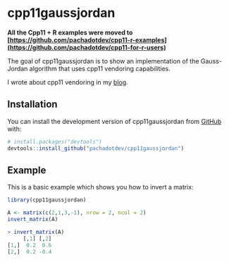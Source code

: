 
# cpp11gaussjordan

**All the Cpp11 + R examples were moved to [https://github.com/pachadotdev/cpp11-r-examples](https://github.com/pachadotdev/cpp11-for-r-users)**

<!-- badges: start -->
<!-- badges: end -->

The goal of cpp11gaussjordan is to show an implementation of the Gauss-Jordan algorithm that uses cpp11 vendoring capabilities.

I wrote about cpp11 vendoring in my [blog](https://pacha.dev/blog/2023/05/23/cpp11-vendoring/).

## Installation

You can install the development version of cpp11gaussjordan from [GitHub](https://github.com/) with:

``` r
# install.packages("devtools")
devtools::install_github("pachadotdev/cpp11gaussjordan")
```

## Example

This is a basic example which shows you how to invert a matrix:

``` r
library(cpp11gaussjordan)

A <- matrix(c(2,1,3,-1), nrow = 2, ncol = 2)
invert_matrix(A)

> invert_matrix(A)
     [,1] [,2]
[1,]  0.2  0.6
[2,]  0.2 -0.4
```
